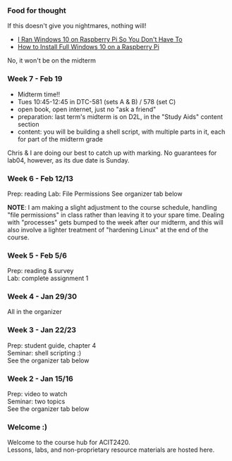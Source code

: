 ### Food for thought 

If this doesn't give you nightmares, nothing will! 

- [I Ran Windows 10 on Raspberry Pi So You Don't Have To](https://www.tomshardware.com/news/windows-10-raspberry-pi-hands-on,38629.html)
- [How to Install Full Windows 10 on a Raspberry Pi](https://www.tomshardware.com/reviews/install-windows-10-on-raspberry-pi,5993.html)

No, it won't be on the midterm

### Week 7 - Feb 19

- Midterm time!!  
- Tues 10:45-12:45 in DTC-581 (sets A & B) / 578 (set C)
- open book, open internet, just no "ask a friend"
- preparation: last term's midterm is on D2L, in the "Study Aids" content section
- content: you will be building a shell script, with multiple parts in it, each for
part of the midterm grade

Chris & I are doing our best to catch up with marking. No guarantees for lab04,
however, as its due date is Sunday.

### Week 6 - Feb 12/13

Prep: reading
Lab: File Permissions
See organizer tab below

**NOTE**: I am making a slight adjustment to the
course schedule, handling "file permissions" in class
rather than leaving it to your spare time.
Dealing with "processes" gets bumped to the week after our 
midterm, and this will also involve a lighter treatment of
"hardening Linux" at the end of the course.

### Week 5 - Feb 5/6

Prep: reading & survey  
Lab: complete assignment 1  

### Week 4 - Jan 29/30

All in the organizer

### Week 3 - Jan 22/23

Prep: student guide, chapter 4  
Seminar: shell scripting :)  
See the organizer tab below

### Week 2 - Jan 15/16  

Prep: video to watch  
Seminar: two topics  
See the organizer tab below

### Welcome :)

Welcome to the course hub for ACIT2420.  
Lessons, labs, and non-proprietary resource materials are hosted here.